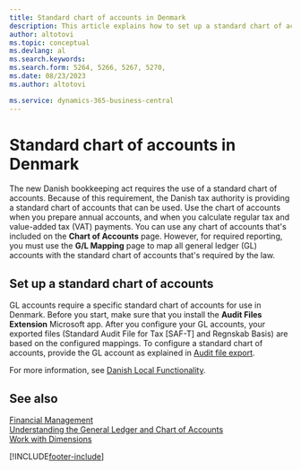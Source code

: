 ```yaml
---
title: Standard chart of accounts in Denmark
description: This article explains how to set up a standard chart of accounts in Denmark.
author: altotovi
ms.topic: conceptual
ms.devlang: al
ms.search.keywords:
ms.search.form: 5264, 5266, 5267, 5270, 
ms.date: 08/23/2023
ms.author: altotovi

ms.service: dynamics-365-business-central
---
```


# Standard chart of accounts in Denmark

The new Danish bookkeeping act requires the use of a standard chart of accounts. Because of this requirement, the Danish tax authority is providing a standard chart of accounts that can be used. Use the chart of accounts when you prepare annual accounts, and when you calculate regular tax and value-added tax (VAT) payments. You can use any chart of accounts that's included on the **Chart of Accounts** page. However, for required reporting, you must use the **G/L Mapping** page to map all general ledger (GL) accounts with the standard chart of accounts that's required by the law.

## Set up a standard chart of accounts

GL accounts require a specific standard chart of accounts for use in Denmark. Before you start, make sure that you install the **Audit Files Extension** Microsoft app. After you configure your GL accounts, your exported files (Standard Audit File for Tax \[SAF-T\] and Regnskab Basis) are based on the configured mappings. To configure a standard chart of accounts, provide the GL account as explained in [Audit file export](../../finance-how-to-export-audit-files.md).

For more information, see [Danish Local Functionality](denmark-local-functionality.md).

## See also

[Financial Management](../../finance.md)  
[Understanding the General Ledger and Chart of Accounts](../../finance-general-ledger.md)  
[Work with Dimensions](../../finance-dimensions.md)  

[!INCLUDE[footer-include](../../includes/footer-banner.md)]
